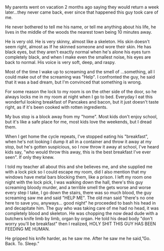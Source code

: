 

My parents went on vacation 2 months ago saying they would return a week later…they never came back, ever since that happened this guy took care of me.

He never bothered to tell me his name, or tell me anything about his life, he lives in the middle of the woods the nearest town being 10 minutes away.

He is very old. He is very skinny, almost like a skeleton. His skin doesn't seem right, almost as If he skinned someone and wore their skin. He has black eyes, but they aren't exactly normal when he's alone his eyes turn completely black, and when I make even the smallest noise, his eyes are back to normal. His voice is very soft, deep, and raspy.

Most of the time I wake up to screaming and the smell of ...something, all I could make out of the screaming was "Help". I confronted the guy, he said that it was a bad dream, but I'm convinced that something is wrong.
 
For some reason the lock to my room is on the other side of the door, so he always locks me in my room at night when I go to bed. Everyday I eat this wonderful looking breakfast of Pancakes and bacon, but it just doesn't taste right, as if it's been cooked with rotten ingredients.

My bus stop is a block away from my "home". Most kids don't enjoy school, but it's like a safe place for me, most kids love the weekends, but I dread them.

When I get home the cycle repeats, l've stopped eating his "breakfast", when he's not looking I dump it all in a container and throw it away at my stop, but he's gotten suspicious, so I now throw it away at school, I've heard kids say, "who would throw this away, this is the best breakfast I've ever seen". If only they knew.

I told my teacher all about this and she believes me, and she supplied me with a lock pick so I could escape my room, did I also mention that my windows have metal bars blocking them, like a prison.
I left my room one night with the lock pick, I was walking down the hall, there's this guy screaming bloody murder, and a terrible smell the gets worse and worse every step I take, I go down the stairs, there was so much blood, the guy screaming saw me and said "HELP ME". The old man said "there's no one here to save you, anyways... good night" he proceeded to bash his head in and decapitate him.
The guy who was taking care of me had no head, it was completely blood and skeleton. He was chopping the now dead dude with a butchers knife limb by limb, organ by organ. He told his dead body "don't worry you'll be breakfast" then I realized, HOLY SHIT THIS GUY HAS BEEN FEEDING ME HUMAN.

He gripped his knife harder, as he saw me. After he saw me he said,”Go. Back. To. Sleep.”
